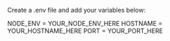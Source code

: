 Create a .env file and add your variables below:

NODE_ENV = YOUR_NODE_ENV_HERE
HOSTNAME = YOUR_HOSTNAME_HERE
PORT = YOUR_PORT_HERE

